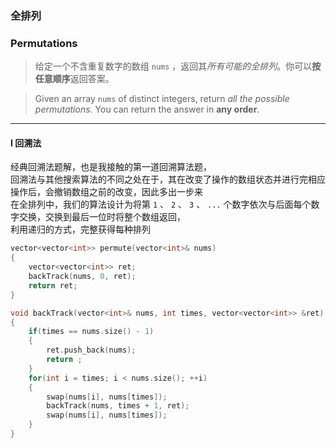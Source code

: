 ### 全排列
### Permutations

> 给定一个不含重复数字的数组 `nums` ，返回其*所有可能的全排列*。你可以**按任意顺序**返回答案。  

> Given an array `nums` of distinct integers, return *all the possible permutations*. You can return the answer in **any order**.  

----------

#### I 回溯法

经典回溯法题解，也是我接触的第一道回溯算法题，  
回溯法与其他搜索算法的不同之处在于，其在改变了操作的数组状态并进行完相应操作后，会撤销数组之前的改变，因此多出一步来  
在全排列中，我们的算法设计为将第 `1` 、 `2` 、 `3` 、 `...` 个数字依次与后面每个数字交换，交换到最后一位时将整个数组返回，  
利用递归的方式，完整获得每种排列  

```cpp
vector<vector<int>> permute(vector<int>& nums) 
{
    vector<vector<int>> ret;
    backTrack(nums, 0, ret);
    return ret;
}

void backTrack(vector<int>& nums, int times, vector<vector<int>> &ret)
{
    if(times == nums.size() - 1)
    {
        ret.push_back(nums);
        return ;
    }
    for(int i = times; i < nums.size(); ++i)
    {
        swap(nums[i], nums[times]);
        backTrack(nums, times + 1, ret);
        swap(nums[i], nums[times]);
    }
}
```
